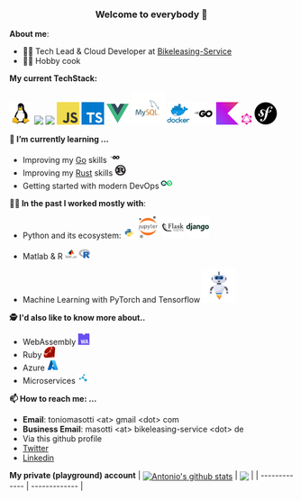 ### <p align="center"> Welcome to everybody 👋 </p>

**About me**:
- 👨‍💻 Tech Lead & Cloud Developer at [Bikeleasing-Service](https://bikeleasing.de) 
- 👨‍🍳 Hobby cook 


**My current TechStack:**  

<code><img height="40" src="https://github.com/github/explore/blob/313e86ea40e1dc66bb2cf5fdfb44ff4f1dfc810e/topics/linux/linux.png"></code>
<code><img height="40" src="https://camo.githubusercontent.com/fbfcb9e3dc648adc93bef37c718db16c52f617ad055a26de6dc3c21865c3321d/68747470733a2f2f7777772e766563746f726c6f676f2e7a6f6e652f6c6f676f732f6769742d73636d2f6769742d73636d2d69636f6e2e737667"></code>
<code><img height="40" src="https://avatars.githubusercontent.com/u/41077760?s=200&v=4"></code>
<code><img height="40" src="https://raw.githubusercontent.com/github/explore/80688e429a7d4ef2fca1e82350fe8e3517d3494d/topics/javascript/javascript.png"></code>
<code><img height="40" src="https://raw.githubusercontent.com/github/explore/80688e429a7d4ef2fca1e82350fe8e3517d3494d/topics/typescript/typescript.png"></code>
<code><img height="40" src="https://github.com/github/explore/blob/313e86ea40e1dc66bb2cf5fdfb44ff4f1dfc810e/topics/vue/vue.png"></code>
<code><img height="60" src="https://github.com/github/explore/blob/313e86ea40e1dc66bb2cf5fdfb44ff4f1dfc810e/topics/mysql/mysql.png"></code>
<code><img height="40" src="https://github.com/github/explore/blob/313e86ea40e1dc66bb2cf5fdfb44ff4f1dfc810e/topics/docker/docker.png"></code>
<code><img height="40" src="https://github.com/github/explore/blob/313e86ea40e1dc66bb2cf5fdfb44ff4f1dfc810e/topics/go/go.png"></code>
<code><img height="40" src="https://github.com/github/explore/blob/988f88a0e99ae2acced2bcfa1572ac7ce7bfdd02/topics/kotlin/kotlin.png"></code>
<code><img height="20" src="https://raw.githubusercontent.com/github/explore/5c058a388828bb5fde0bcafd4bc867b5bb3f26f3/topics/graphql/graphql.png"></code>
<code><img height="40" src="https://github.com/github/explore/blob/313e86ea40e1dc66bb2cf5fdfb44ff4f1dfc810e/topics/symfony/symfony.png"></code>

**🌱 I’m currently learning ...**
- Improving my [Go](https://github.com/golang) skills <img height="20" src="https://github.com/github/explore/blob/313e86ea40e1dc66bb2cf5fdfb44ff4f1dfc810e/topics/go/go.png">
- Improving my [Rust](https://github.com/rust-lang) skills <img width="20" src="https://github.com/github/explore/blob/313e86ea40e1dc66bb2cf5fdfb44ff4f1dfc810e/topics/rust/rust.png">
- Getting started with modern DevOps <code><img height="20" src="https://github.com/github/explore/blob/313e86ea40e1dc66bb2cf5fdfb44ff4f1dfc810e/topics/devops/devops.png"></code>  

**👨‍💼 In the past I worked mostly with**:
- Python and its ecosystem: <code><img height="20" src="https://github.com/github/explore/blob/313e86ea40e1dc66bb2cf5fdfb44ff4f1dfc810e/topics/python/python.png"></code>
<code><img height="40" src="https://github.com/github/explore/blob/313e86ea40e1dc66bb2cf5fdfb44ff4f1dfc810e/topics/jupyter-notebook/jupyter-notebook.png"></code> 
<code><img height="40" src="https://github.com/github/explore/blob/313e86ea40e1dc66bb2cf5fdfb44ff4f1dfc810e/topics/flask/flask.png"></code> 
<code><img height="40" src="https://github.com/github/explore/blob/313e86ea40e1dc66bb2cf5fdfb44ff4f1dfc810e/topics/django/django.png"></code> 

- Matlab & R <code><img height="20" src="https://github.com/github/explore/blob/313e86ea40e1dc66bb2cf5fdfb44ff4f1dfc810e/topics/matlab/matlab.png"></code> <code><img height="20" src="https://github.com/github/explore/blob/313e86ea40e1dc66bb2cf5fdfb44ff4f1dfc810e/topics/r/r.png"></code> 

- Machine Learning with PyTorch and Tensorflow <code><img height="60" src="https://github.com/github/explore/blob/313e86ea40e1dc66bb2cf5fdfb44ff4f1dfc810e/topics/ai/ai.png"></code>
  
**🕵️‍ I'd also like to know more about..**
- WebAssembly <code><img width="20px" src="https://github.com/github/explore/blob/313e86ea40e1dc66bb2cf5fdfb44ff4f1dfc810e/topics/web-assembly/web-assembly.png"></code>
- Ruby <code><img height="20" src="https://github.com/github/explore/blob/313e86ea40e1dc66bb2cf5fdfb44ff4f1dfc810e/topics/ruby/ruby.png"></code>
- Azure <code><img height="20" src="https://github.com/github/explore/blob/313e86ea40e1dc66bb2cf5fdfb44ff4f1dfc810e/topics/azure/azure.png"></code>
- Microservices <code><img height="20" src="https://github.com/github/explore/blob/313e86ea40e1dc66bb2cf5fdfb44ff4f1dfc810e/topics/moleculer/moleculer.png"></code>

**📫 How to reach me: ...**
  - **Email**: toniomasotti \<at\> gmail \<dot\> com
  - **Business Email**: masotti \<at\> bikeleasing-service \<dot\> de
  - Via this github profile
  - [Twitter](https://twitter.com/amasotti3)
  - [Linkedin](https://www.linkedin.com/in/antonio-masotti-438138205/)

  
 **My private (playground) account**
| <a href="https://github.com/amasotti/github-readme-stats"><img align="center" src="https://github-readme-stats.vercel.app/api?username=amasotti&show_icons=true&include_all_commits=true&theme=buefy&hide_border=true" alt="Antonio's github stats" /></a> | <a href="https://github.com/amasotti/github-readme-stats"><img align="center" src="https://github-readme-stats.vercel.app/api/top-langs/?username=amasotti&hide_border=true" /></a> |
| ------------- | ------------- |

